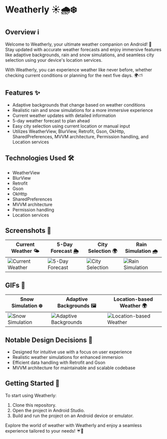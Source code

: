 # Weatherly ☀️🌧️❄️

## Overview ℹ️

Welcome to Weatherly, your ultimate weather companion on Android! 📱 Stay updated with accurate weather forecasts and enjoy immersive features like adaptive backgrounds, rain and snow simulations, and seamless city selection using your device's location services.

With Weatherly, you can experience weather like never before, whether checking current conditions or planning for the next five days. 🌍⛅️

## Features ✨

- Adaptive backgrounds that change based on weather conditions
- Realistic rain and snow simulations for a more immersive experience
- Current weather updates with detailed information
- 5-day weather forecast to plan ahead
- Easy city selection using current location or manual input
- Utilizes WeatherView, BlurView, Retrofit, Gson, OkHttp, SharedPreferences, MVVM architecture, Permission handling, and Location services

## Technologies Used 🛠️

- WeatherView
- BlurView
- Retrofit
- Gson
- OkHttp
- SharedPreferences
- MVVM architecture
- Permission handling
- Location services

## Screenshots 📸

| Current Weather 🌤️ | 5-Day Forecast 🌦️ | City Selection 🌍 | Rain Simulation 🌧️ |
|---|---|---|---|
| ![Current Weather](https://github.com/yourusername/weatherly/assets/screenshots/current_weather.png) | ![5-Day Forecast](https://github.com/yourusername/weatherly/assets/screenshots/five_day_forecast.png) | ![City Selection](https://github.com/yourusername/weatherly/assets/screenshots/city_selection.png) | ![Rain Simulation](https://github.com/yourusername/weatherly/assets/screenshots/rain_simulation.gif) |

## GIFs 🎥

| Snow Simulation ❄️ | Adaptive Backgrounds 🖼️ | Location-based Weather 🌍 |
|---|---|---|
| ![Snow Simulation](https://github.com/yourusername/weatherly/assets/gifs/snow_simulation.gif) | ![Adaptive Backgrounds](https://github.com/yourusername/weatherly/assets/gifs/adaptive_backgrounds.gif) | ![Location-based Weather](https://github.com/yourusername/weatherly/assets/gifs/location_based_weather.gif) |

## Notable Design Decisions 🎨

- Designed for intuitive use with a focus on user experience
- Realistic weather simulations for enhanced immersion
- Efficient data handling with Retrofit and Gson
- MVVM architecture for maintainable and scalable codebase

## Getting Started 🚀

To start using Weatherly:
1. Clone this repository.
2. Open the project in Android Studio.
3. Build and run the project on an Android device or emulator.

Explore the world of weather with Weatherly and enjoy a seamless experience tailored to your needs! ☔🌈
